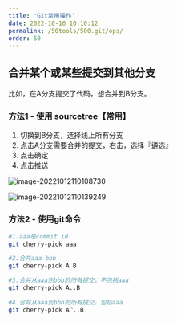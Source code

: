 ```yaml
---
title: 'Git常用操作'
date: 2022-10-16 10:10:12
permalink: /50tools/500.git/ops/
order: 50
---
```


## 合并某个或某些提交到其他分支

比如，在A分支提交了代码，想合并到B分支。

### 方法1 - 使用 sourcetree【常用】

1. 切换到B分支，选择线上所有分支
2. 点击A分支需要合并的提交，右击，选择『遴选』
3. 点击确定
4. 点击推送

![image-20221012110108730](https://iyesblogimg.oss-cn-chengdu.aliyuncs.com/img01/image-20221012110108730.png)

![image-20221012110139249](https://iyesblogimg.oss-cn-chengdu.aliyuncs.com/img01/image-20221012110139249.png)

### 方法2 - 使用git命令

```sh
#1.aaa是commit id
git cherry-pick aaa 

#2.合并aaa bbb
git cherry-pick A B 

#3.合并从aaa到bbb的所有提交，不包括aaa
git cherry-pick A..B 

#4.合并从aaa到bbb的所有提交，包括aaa
git cherry-pick A^..B
```






















